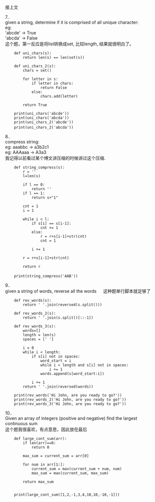 接上文

7..  
given a string, determine if it is comprised of all unique character:  
eg:  
    'abcde' -> True  
    'abcda' -> False  
这个题，第一反应是将list转换成set, 比较length, 结果就很明白了。  

        def uni_chars(s):
            return len(s) == len(set(s))
        
        def uni_chars_2(s):
            chars = set()
            
            for letter in s:
                if letter in chars:
                    return False 
                else:
                    chars.add(letter)
            
            return True 
        
        print(uni_chars('abcde'))
        print(uni_chars('abcda'))
        print(uni_chars_2('abcde'))
        print(uni_chars_2('abcda'))　　

8..  
compress string:  
eg: aaabbc -> a3b2c1  
eg: AAAaaa -> A3a3  
我记得以前看过某个博文讲压缩的时候讲过这个压缩.  

        def string_compress(s):
            r = ''
            l=len(s)
            
            if l == 0:
                return ''
            if l == 1:
                return s+"1"
                
            cnt = 1
            i = 1
            
            while i < l:
                if s[i] == s[i-1]:
                    cnt += 1
                else:
                    r = r+s[i-1]+str(cnt)
                    cnt = 1
                
                i += 1
            
            r = r+s[i-1]+str(cnt)
        
            return r
        
        print(string_compress('AAB'))　　



9..  
given a string of words, reverse all the words 　
这种题单行脚本就足够了

        def rev_words(s):
            return ' '.join(reversed(s.split()))
        
        def rev_words_2(s):
            return ' '.join(s.split()[::-1])
            
        def rev_words_3(s):
            words=[]
            length = len(s)
            spaces = [' ']
            
            i = 0
            while i < length:
                if s[i] not in spaces:
                    word_start = i
                    while i < length and s[i] not in spaces:
                        i += 1
                    words.append(s[word_start:i])
            
                i += 1
            return ' '.join(reversed(words))
        
        print(rev_words('Hi John, are you ready to go?'))
        print(rev_words_2('Hi John, are you ready to go?'))
        print(rev_words_3('Hi John, are you ready to go?'))  


10..  
Given an array of integers (positive and negative) find the largest continuous sum  
这个题我很喜欢，有点意思，因此放在最后　　


        def large_cont_sum(arr):
            if len(arr)==0:
                return 0 
            
            max_sum = current_sum = arr[0]
            
            for num in arr[1:]:
                current_sum = max(current_sum + num, num)
                max_sum = max(current_sum, max_sum)
                
            return max_sum 
            
        
        print(large_cont_sum([1,2,-1,3,4,10,10,-10,-1]))